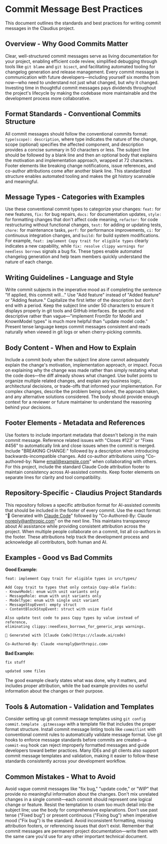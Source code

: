 # Commit Message Best Practices

This document outlines the standards and best practices for writing commit messages in the Claudius project.

## Overview - Why Good Commits Matter

Clear, well-structured commit messages serve as living documentation for your project, enabling efficient code review, simplified debugging through tools like `git blame` and `git bisect`, and facilitating automated tooling for changelog generation and release management. Every commit message is communication with future developers—including yourself six months from now—who need to understand not just what changed, but why it changed. Investing time in thoughtful commit messages pays dividends throughout the project's lifecycle by making the codebase more maintainable and the development process more collaborative.

## Format Standards - Conventional Commits Structure

All commit messages should follow the conventional commits format: `type(scope): description`, where type indicates the nature of the change, scope (optional) specifies the affected component, and description provides a concise summary in 50 characters or less. The subject line should be followed by a blank line and then an optional body that explains the motivation and implementation approach, wrapped at 72 characters. Footer elements like breaking change notifications, issue references, and co-author attributions come after another blank line. This standardized structure enables automated tooling and makes the git history scannable and meaningful.

## Message Types - Categories with Examples

Use these conventional commit types to categorize your changes: `feat:` for new features, `fix:` for bug repairs, `docs:` for documentation updates, `style:` for formatting changes that don't affect code meaning, `refactor:` for code restructuring without functional changes, `test:` for adding or updating tests, `chore:` for maintenance tasks, `perf:` for performance improvements, `ci:` for continuous integration changes, and `build:` for build system modifications. For example, `feat: implement Copy trait for eligible types` clearly indicates a new capability, while `fix: resolve clippy warnings for needless borrows` signals a bug fix. These types enable automated changelog generation and help team members quickly understand the nature of each change.

## Writing Guidelines - Language and Style

Write commit subjects in the imperative mood as if completing the sentence "If applied, this commit will..." Use "Add feature" instead of "Added feature" or "Adding feature." Capitalize the first letter of the description but don't end with a period. Keep the subject line under 50 characters to ensure it displays properly in git tools and GitHub interfaces. Be specific and descriptive rather than vague—"implement FromStr for Model and KnownModel types" is much more helpful than "update model code." Present tense language keeps commit messages consistent and reads naturally when viewed in git logs or when cherry-picking commits.

## Body Content - When and How to Explain

Include a commit body when the subject line alone cannot adequately explain the change's motivation, implementation approach, or impact. Focus on explaining why the change was made rather than simply restating what the code does—the diff already shows what changed. Use bullet points to organize multiple related changes, and explain any business logic, architectural decisions, or trade-offs that informed your implementation. For complex changes, describe the problem being solved, the approach taken, and any alternative solutions considered. The body should provide enough context for a reviewer or future maintainer to understand the reasoning behind your decisions.

## Footer Elements - Metadata and References

Use footers to include important metadata that doesn't belong in the main commit message. Reference related issues with "Closes #123" or "Fixes #456" to automatically link and close issues when the commit is merged. Include "BREAKING CHANGE:" followed by a description when introducing backwards-incompatible changes. Add co-author attributions using "Co-authored-by: Name <email@example.com>" when collaborating with others. For this project, include the standard Claude Code attribution footer to maintain consistency across AI-assisted commits. Keep footer elements on separate lines for clarity and tool compatibility.

## Repository-Specific - Claudius Project Standards

This repository follows a specific attribution format for AI-assisted commits that should be included in the footer of every commit. Use the exact format: "🤖 Generated with [Claude Code](https://claude.ai/code)" followed by "Co-Authored-By: Claude <noreply@anthropic.com>" on the next line. This maintains transparency about AI assistance while providing consistent attribution across the project. When multiple people collaborate on a commit, list all co-authors in the footer. These attributions help track the development process and acknowledge all contributors, both human and AI.

## Examples - Good vs Bad Commits

**Good Example:**
```
feat: implement Copy trait for eligible types in src/types/

Add Copy trait to types that only contain Copy-able fields:
- KnownModel: enum with unit variants only
- MessageRole: enum with unit variants only  
- ModelType: enum with single unit variant
- MessageStopEvent: empty struct
- ContentBlockStopEvent: struct with usize field

Also update test code to pass Copy types by value instead of reference,
eliminating clippy::needless_borrows_for_generic_args warnings.

🤖 Generated with [Claude Code](https://claude.ai/code)

Co-Authored-By: Claude <noreply@anthropic.com>
```

**Bad Example:**
```
fix stuff

updated some files
```

The good example clearly states what was done, why it matters, and includes proper attribution, while the bad example provides no useful information about the changes or their purpose.

## Tools & Automation - Validation and Templates

Consider setting up git commit message templates using `git config commit.template .gitmessage` with a template file that includes the proper format structure. Install commit message linting tools like `commitlint` with conventional commit rules to automatically validate message format. Use git hooks to enforce message standards before commits are created—a `commit-msg` hook can reject improperly formatted messages and guide developers toward better practices. Many IDEs and git clients also support commit message templates and validation, making it easier to follow these standards consistently across your development workflow.

## Common Mistakes - What to Avoid

Avoid vague commit messages like "fix bug," "update code," or "WIP" that provide no meaningful information about the changes. Don't mix unrelated changes in a single commit—each commit should represent one logical change or feature. Resist the temptation to cram too much detail into the subject line; use the body for comprehensive explanations. Don't use past tense ("Fixed bug") or present continuous ("Fixing bug") when imperative mood ("Fix bug") is the standard. Avoid inconsistent formatting, missing attribution footers, or referencing issues that don't exist. Remember that commit messages are permanent project documentation—write them with the same care you'd use for any other important technical document.